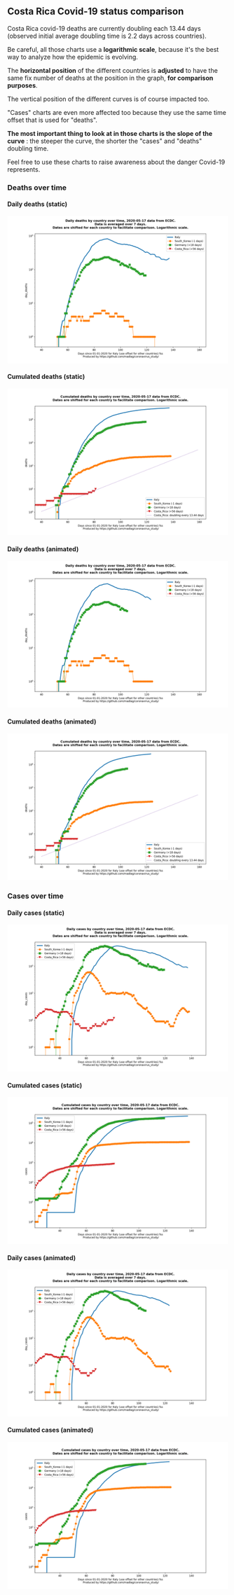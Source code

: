## Costa Rica Covid-19 status comparison 

Costa Rica covid-19 deaths are currently doubling each 13.44 days (observed initial average doubling time is 2.2 days across countries).



Be careful, all those charts use a **logarithmic scale**, because it's the best way to analyze how the epidemic is evolving.
 
The **horizontal position** of the different countries is **adjusted** to have the same fix number of deaths at the position in the graph, **for comparison purposes**.

The vertical position of the different curves is of course impacted too.

"Cases" charts are even more affected too because they use the same time offset that is used for "deaths".

**The most important thing to look at in those charts is the slope of the curve** : the steeper the curve, the shorter the "cases" and "deaths" doubling time.

Feel free to use these charts to raise awareness about the danger Covid-19 represents. 


 
### Deaths over time
 
#### Daily deaths (static)
![Costa Rica covid-19 daily deaths static chart](https://raw.githubusercontent.com/madlag/coronavirus_study/master/notebooks/graphs/2020-05-17/countries/Costa_Rica/2020-05-17_Costa_Rica_day_deaths.png "Costa Rica covid-19 day_deaths static chart")   
 
#### Cumulated deaths (static)
![Costa Rica covid-19 cumulated deaths static chart](https://raw.githubusercontent.com/madlag/coronavirus_study/master/notebooks/graphs/2020-05-17/countries/Costa_Rica/2020-05-17_Costa_Rica_deaths.png "Costa Rica covid-19 deaths static chart")   
 
#### Daily deaths (animated)
![Costa Rica covid-19 daily deaths animated chart](https://raw.githubusercontent.com/madlag/coronavirus_study/master/notebooks/graphs/2020-05-17/countries/Costa_Rica/2020-05-17_Costa_Rica_day_deaths.gif "Costa Rica covid-19 day_deaths animated chart")   
 
#### Cumulated deaths (animated)
![Costa Rica covid-19 cumulated deaths animated chart](https://raw.githubusercontent.com/madlag/coronavirus_study/master/notebooks/graphs/2020-05-17/countries/Costa_Rica/2020-05-17_Costa_Rica_deaths.gif "Costa Rica covid-19 deaths animated chart")   

 
### Cases over time
 
#### Daily cases (static)
![Costa Rica covid-19 daily cases static chart](https://raw.githubusercontent.com/madlag/coronavirus_study/master/notebooks/graphs/2020-05-17/countries/Costa_Rica/2020-05-17_Costa_Rica_day_cases.png "Costa Rica covid-19 day_cases static chart")   
 
#### Cumulated cases (static)
![Costa Rica covid-19 cumulated cases static chart](https://raw.githubusercontent.com/madlag/coronavirus_study/master/notebooks/graphs/2020-05-17/countries/Costa_Rica/2020-05-17_Costa_Rica_cases.png "Costa Rica covid-19 cases static chart")   
 
#### Daily cases (animated)
![Costa Rica covid-19 daily cases animated chart](https://raw.githubusercontent.com/madlag/coronavirus_study/master/notebooks/graphs/2020-05-17/countries/Costa_Rica/2020-05-17_Costa_Rica_day_cases.gif "Costa Rica covid-19 day_cases animated chart")   
 
#### Cumulated cases (animated)
![Costa Rica covid-19 cumulated cases animated chart](https://raw.githubusercontent.com/madlag/coronavirus_study/master/notebooks/graphs/2020-05-17/countries/Costa_Rica/2020-05-17_Costa_Rica_cases.gif "Costa Rica covid-19 cases animated chart")   

